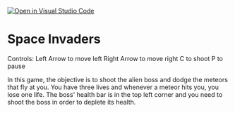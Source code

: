 [![Open in Visual Studio Code](https://classroom.github.com/assets/open-in-vscode-c66648af7eb3fe8bc4f294546bfd86ef473780cde1dea487d3c4ff354943c9ae.svg)](https://classroom.github.com/online_ide?assignment_repo_id=7931512&assignment_repo_type=AssignmentRepo)
# Space Invaders
Controls:
Left Arrow to move left
Right Arrow to move right
C to shoot 
P to pause

In this game, the objective is to shoot the alien boss and dodge the meteors that fly at you.  You have three lives and whenever a meteor hits you, you lose one life. The boss' health bar is in the top left corner and you need to shoot the boss in order to deplete its health.
